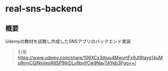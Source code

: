 # real-sns-backend

## 概要
Udemyの教材を試聴し作成したSNSアプリのバックエンド実装

> 引用
> https://www.udemy.com/share/106XCs3@uu4MwurtFx9Jt9tayg14uMp9inyCQjNsVeqR6SP9IlrDLv8bylfCw9NavTAYeb3Pgg==/
